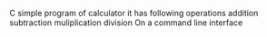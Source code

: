 C simple program of calculator it has following operations
addition
subtraction
muliplication
division
On a command line interface
